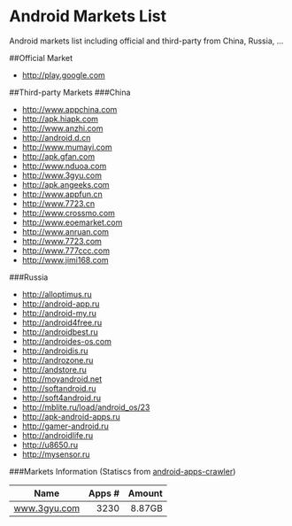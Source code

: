 Android Markets List
====================

Android markets list including official and third-party from China, Russia, ...

##Official Market
* http://play.google.com

##Third-party Markets
###China
* http://www.appchina.com
* http://apk.hiapk.com
* http://www.anzhi.com
* http://android.d.cn
* http://www.mumayi.com
* http://apk.gfan.com
* http://www.nduoa.com
* http://www.3gyu.com
* http://apk.angeeks.com
* http://www.appfun.cn
* http://www.7723.cn
* http://www.crossmo.com
* http://www.eoemarket.com
* http://www.anruan.com
* http://www.7723.com
* http://www.777ccc.com
* http://www.jimi168.com

###Russia
* http://alloptimus.ru
* http://android-app.ru
* http://android-my.ru
* http://android4free.ru
* http://androidbest.ru
* http://androides-os.com
* http://androidis.ru
* http://androzone.ru
* http://andstore.ru
* http://moyandroid.net
* http://softandroid.ru
* http://soft4android.ru
* http://mblite.ru/load/android_os/23                         
* http://apk-android-apps.ru                        
* http://gamer-android.ru                        
* http://androidlife.ru                        
* http://u8650.ru                    
* http://mysensor.ru

###Markets Information (Statiscs from [android-apps-crawler](https://github.com/mssun/android-apps-crawler))

| Name | Apps # | Amount  |
| ------ | ------: | -----: |
|  www.3gyu.com  |  3230  |   8.87GB  |


<!-- |  Cell  |  Cell  |   $20  | -->

